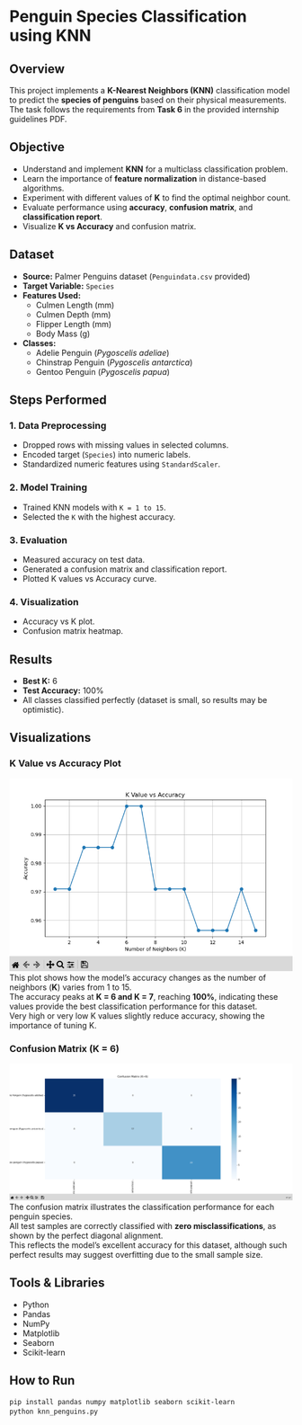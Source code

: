 # Penguin Species Classification using KNN

## Overview
This project implements a **K-Nearest Neighbors (KNN)** classification model to predict the **species of penguins** based on their physical measurements.  
The task follows the requirements from **Task 6** in the provided internship guidelines PDF.

## Objective
- Understand and implement **KNN** for a multiclass classification problem.
- Learn the importance of **feature normalization** in distance-based algorithms.
- Experiment with different values of **K** to find the optimal neighbor count.
- Evaluate performance using **accuracy**, **confusion matrix**, and **classification report**.
- Visualize **K vs Accuracy** and confusion matrix.

## Dataset
- **Source:** Palmer Penguins dataset (`Penguindata.csv` provided)
- **Target Variable:** `Species`
- **Features Used:**
  - Culmen Length (mm)
  - Culmen Depth (mm)
  - Flipper Length (mm)
  - Body Mass (g)
- **Classes:**
  - Adelie Penguin (*Pygoscelis adeliae*)
  - Chinstrap Penguin (*Pygoscelis antarctica*)
  - Gentoo Penguin (*Pygoscelis papua*)

## Steps Performed

### **1. Data Preprocessing**
- Dropped rows with missing values in selected columns.
- Encoded target (`Species`) into numeric labels.
- Standardized numeric features using `StandardScaler`.

### **2. Model Training**
- Trained KNN models with `K = 1 to 15`.
- Selected the `K` with the highest accuracy.

### **3. Evaluation**
- Measured accuracy on test data.
- Generated a confusion matrix and classification report.
- Plotted K values vs Accuracy curve.

### **4. Visualization**
- Accuracy vs K plot.
- Confusion matrix heatmap.

## Results
- **Best K:** 6  
- **Test Accuracy:** 100%  
- All classes classified perfectly (dataset is small, so results may be optimistic).

## Visualizations

### **K Value vs Accuracy Plot**
![K Value vs Accuracy](k_vs_accuracy.png)  
This plot shows how the model’s accuracy changes as the number of neighbors (**K**) varies from 1 to 15.  
The accuracy peaks at **K = 6 and K = 7**, reaching **100%**, indicating these values provide the best classification performance for this dataset.  
Very high or very low K values slightly reduce accuracy, showing the importance of tuning K.

### **Confusion Matrix (K = 6)**
![Confusion Matrix](confusion_matrix.png)  
The confusion matrix illustrates the classification performance for each penguin species.  
All test samples are correctly classified with **zero misclassifications**, as shown by the perfect diagonal alignment.  
This reflects the model’s excellent accuracy for this dataset, although such perfect results may suggest overfitting due to the small sample size.

## Tools & Libraries
- Python
- Pandas
- NumPy
- Matplotlib
- Seaborn
- Scikit-learn

## How to Run
```bash
pip install pandas numpy matplotlib seaborn scikit-learn
python knn_penguins.py
